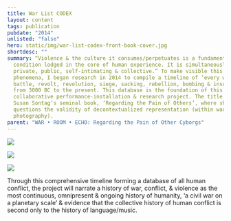 ```yaml
---
title: War List CODEX
layout: content
tags: publication
pubdate: "2014"
unlisted: "false"
hero: static/img/war-list-codex-front-book-cover.jpg
shortdesc: ""
summary: “Violence & the culture it consumes/perpetuates is a fundamental
  condition lodged in the core of human experience. It is simultaneously
  private, public, self-intimating & collective.” To make visible this
  phenomena, I began research in 2014 to compile a timeline of ‘every war,
  battle, revolt, revolution, siege, sacking, rebellion, bombing & insurgency’,
  from 3000 BC to the present. This database is the foundation of this
  collaborative performance-installation & research project. The title refers to
  Susan Sontag’s seminal book, ‘Regarding the Pain of Others’, where she
  questions the validity of decontextualized representation (within war
  photography).
parent: "WAR • ROOM • ECHO: Regarding the Pain of Other Cyborgs"
---
```

![](static/img/war-list-codex-front-book-cover.jpg)

![](static/img/war-list-codex-book-inside.jpg)

![](static/img/war-list-codex-back-book-cover.jpg)

Through this comprehensive timeline forming a database of all human conflict, the project will narrate a history of war, conflict, & violence as the most continuous, omnipresent & ongoing history of humanity, ‘a civil war on a planetary scale’ & evidence that the collective history of human conflict is second only to the history of language/music.